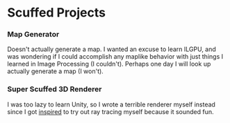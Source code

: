 # Scuffed Projects

### Map Generator
Doesn't actually generate a map. I wanted an excuse to learn ILGPU, and was wondering if I could accomplish any maplike behavior with just things I learned in Image Processing (I couldn't).
Perhaps one day I will look up actually generate a map (I won't).

### Super Scuffed 3D Renderer
I was too lazy to learn Unity, so I wrote a terrible renderer myself instead since I got [inspired](https://www.youtube.com/watch?v=Qz0KTGYJtUk) to try out ray tracing myself because it sounded fun.
